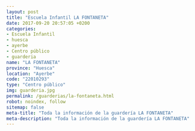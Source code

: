 ```yaml
---
layout: post
title: "Escuela Infantil LA FONTANETA"
date: 2017-09-20 20:57:05 +0200
categories:
- Escuela Infantil
- huesca
- ayerbe
- Centro público
- guarderia
name: "LA FONTANETA"
province: "Huesca"
location: "Ayerbe"
code: "22010293"
type: "Centro público"
img: guarderia.jpg
permalink: /guarderias/la-fontaneta.html
robot: noindex, follow
sitemap: false
meta-title: "Toda la información de la guardería LA FONTANETA"
meta-description: "Toda la información de la guardería LA FONTANETA"
---
```

